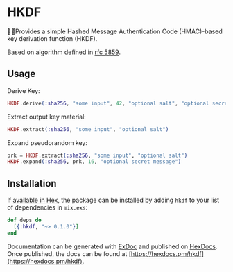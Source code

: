 # HKDF

Provides a simple Hashed Message Authentication Code (HMAC)-based
key derivation function (HKDF).

Based on algorithm defined in [rfc 5859](https://tools.ietf.org/html/rfc5869).

## Usage

Derive Key:
```elixir
HKDF.derive(:sha256, "some input", 42, "optional salt", "optional secret message")
```

Extract output key material:
```elixir
HKDF.extract(:sha256, "some input", "optional salt")
```

Expand pseudorandom key:
```elixir
prk = HKDF.extract(:sha256, "some input", "optional salt")
HKDF.expand(:sha256, prk, 16, "optional secret message")
```

## Installation

If [available in Hex](https://hex.pm/docs/publish), the package can be installed
by adding `hkdf` to your list of dependencies in `mix.exs`:

```elixir
def deps do
  [{:hkdf, "~> 0.1.0"}]
end
```

Documentation can be generated with [ExDoc](https://github.com/elixir-lang/ex_doc)
and published on [HexDocs](https://hexdocs.pm). Once published, the docs can
be found at [https://hexdocs.pm/hkdf](https://hexdocs.pm/hkdf).

